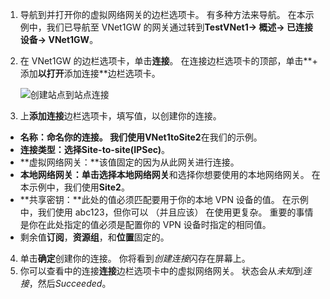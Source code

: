 1. 导航到并打开你的虚拟网络网关的边栏选项卡。 有多种方法来导航。 在本示例中，我们已导航至 VNet1GW 的网关通过转到**TestVNet1-> 概述-> 已连接设备-> VNet1GW**。
2. 在 VNet1GW 的边栏选项卡，单击**连接**。 在连接边栏选项卡的顶部，单击**+ 添加**以打开**添加连接**边栏选项卡。

    ![创建站点到站点连接](./media/vpn-gateway-add-site-to-site-connection-s2s-rm-portal-include/connection1.png)

3. 上**添加连接**边栏选项卡，填写值，以创建你的连接。

  - **名称：**命名你的连接。 我们使用**VNet1toSite2**在我们的示例。
  - **连接类型：**选择**Site-to-site(IPSec)**。
  - **虚拟网络网关：**该值固定的因为从此网关进行连接。
  - **本地网络网关：**单击**选择本地网络网关**和选择你想要使用的本地网络网关。 在本示例中，我们使用**Site2**。
  - **共享密钥：**此处的值必须匹配要用于你的本地 VPN 设备的值。 在示例中，我们使用 abc123，但你可以 （并且应该） 在使用更复杂。 重要的事情是你在此处指定的值必须是配置你的 VPN 设备时指定的相同值。
  - 剩余值**订阅**，**资源组**，和**位置**固定的。

4. 单击**确定**创建你的连接。 你将看到*创建连接*闪存在屏幕上。
5. 你可以查看中的连接**连接**边栏选项卡中的虚拟网络网关。 状态会从*未知*到*连接*，然后*Succeeded*。